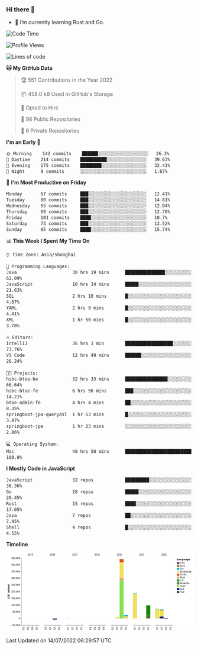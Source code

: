 ### Hi there 👋

- 🌱 I’m currently learning Rust and Go.

<!--START_SECTION:waka-->
![Code Time](http://img.shields.io/badge/Code%20Time-578%20hrs%209%20mins-blue)

![Profile Views](http://img.shields.io/badge/Profile%20Views-0-blue)

![Lines of code](https://img.shields.io/badge/From%20Hello%20World%20I%27ve%20Written-895%20Thousand%20lines%20of%20code-blue)

**🐱 My GitHub Data** 

> 🏆 551 Contributions in the Year 2022
 > 
> 📦 458.0 kB Used in GitHub's Storage 
 > 
> 💼 Opted to Hire
 > 
> 📜 98 Public Repositories 
 > 
> 🔑 6 Private Repositories  
 > 
**I'm an Early 🐤** 

```text
🌞 Morning    142 commits    ██████░░░░░░░░░░░░░░░░░░░   26.3% 
🌆 Daytime    214 commits    ██████████░░░░░░░░░░░░░░░   39.63% 
🌃 Evening    175 commits    ████████░░░░░░░░░░░░░░░░░   32.41% 
🌙 Night      9 commits      ░░░░░░░░░░░░░░░░░░░░░░░░░   1.67%

```
📅 **I'm Most Productive on Friday** 

```text
Monday       67 commits     ███░░░░░░░░░░░░░░░░░░░░░░   12.41% 
Tuesday      80 commits     ███░░░░░░░░░░░░░░░░░░░░░░   14.81% 
Wednesday    65 commits     ███░░░░░░░░░░░░░░░░░░░░░░   12.04% 
Thursday     69 commits     ███░░░░░░░░░░░░░░░░░░░░░░   12.78% 
Friday       101 commits    ████░░░░░░░░░░░░░░░░░░░░░   18.7% 
Saturday     73 commits     ███░░░░░░░░░░░░░░░░░░░░░░   13.52% 
Sunday       85 commits     ████░░░░░░░░░░░░░░░░░░░░░   15.74%

```


📊 **This Week I Spent My Time On** 

```text
⌚︎ Time Zone: Asia/Shanghai

💬 Programming Languages: 
Java                     30 hrs 19 mins      ███████████████░░░░░░░░░░   62.09% 
JavaScript               10 hrs 34 mins      █████░░░░░░░░░░░░░░░░░░░░   21.63% 
SQL                      2 hrs 16 mins       █░░░░░░░░░░░░░░░░░░░░░░░░   4.67% 
YAML                     2 hrs 9 mins        █░░░░░░░░░░░░░░░░░░░░░░░░   4.41% 
XML                      1 hr 50 mins        █░░░░░░░░░░░░░░░░░░░░░░░░   3.78%

🔥 Editors: 
IntelliJ                 36 hrs 1 min        ██████████████████░░░░░░░   73.76% 
VS Code                  12 hrs 49 mins      ██████░░░░░░░░░░░░░░░░░░░   26.24%

🐱‍💻 Projects: 
hsbc-btoe-be             32 hrs 33 mins      ████████████████░░░░░░░░░   66.64% 
hsbc-btoe-fe             6 hrs 56 mins       ███░░░░░░░░░░░░░░░░░░░░░░   14.21% 
btoe-admin-fe            4 hrs 4 mins        ██░░░░░░░░░░░░░░░░░░░░░░░   8.35% 
springboot-jpa-querydsl  1 hr 53 mins        █░░░░░░░░░░░░░░░░░░░░░░░░   3.87% 
springboot-jpa           1 hr 23 mins        ░░░░░░░░░░░░░░░░░░░░░░░░░   2.86%

💻 Operating System: 
Mac                      48 hrs 50 mins      █████████████████████████   100.0%

```

**I Mostly Code in JavaScript** 

```text
JavaScript               32 repos            █████████░░░░░░░░░░░░░░░░   36.36% 
Go                       18 repos            █████░░░░░░░░░░░░░░░░░░░░   20.45% 
Rust                     15 repos            ████░░░░░░░░░░░░░░░░░░░░░   17.05% 
Java                     7 repos             ██░░░░░░░░░░░░░░░░░░░░░░░   7.95% 
Shell                    4 repos             █░░░░░░░░░░░░░░░░░░░░░░░░   4.55%

```


**Timeline**

![Chart not found](https://raw.githubusercontent.com/elton/elton/main/charts/bar_graph.png) 


 Last Updated on 14/07/2022 06:29:57 UTC
<!--END_SECTION:waka-->

<!--
**elton/elton** is a ✨ _special_ ✨ repository because its `README.md` (this file) appears on your GitHub profile.

Here are some ideas to get you started:

- 🔭 I’m currently working on ...
- 🌱 I’m currently learning ...
- 👯 I’m looking to collaborate on ...
- 🤔 I’m looking for help with ...
- 💬 Ask me about ...
- 📫 How to reach me: ...
- 😄 Pronouns: ...
- ⚡ Fun fact: ...
-->
